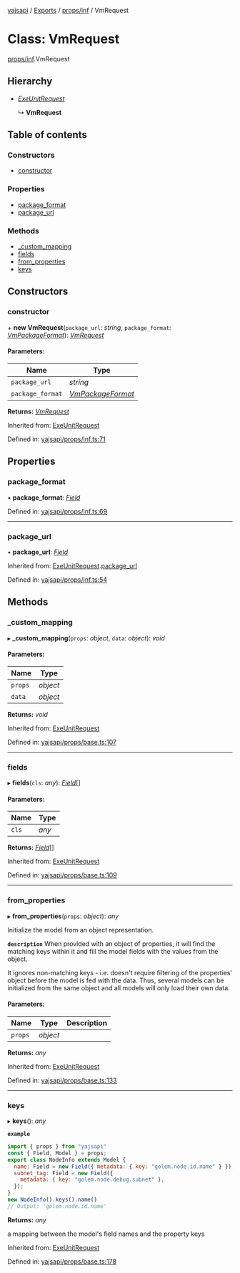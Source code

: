 [yajsapi](../README.md) / [Exports](../modules.md) / [props/inf](../modules/props_inf.md) / VmRequest

# Class: VmRequest

[props/inf](../modules/props_inf.md).VmRequest

## Hierarchy

* [*ExeUnitRequest*](props_inf.exeunitrequest.md)

  ↳ **VmRequest**

## Table of contents

### Constructors

- [constructor](props_inf.vmrequest.md#constructor)

### Properties

- [package\_format](props_inf.vmrequest.md#package_format)
- [package\_url](props_inf.vmrequest.md#package_url)

### Methods

- [\_custom\_mapping](props_inf.vmrequest.md#_custom_mapping)
- [fields](props_inf.vmrequest.md#fields)
- [from\_properties](props_inf.vmrequest.md#from_properties)
- [keys](props_inf.vmrequest.md#keys)

## Constructors

### constructor

\+ **new VmRequest**(`package_url`: *string*, `package_format`: [*VmPackageFormat*](../enums/props_inf.vmpackageformat.md)): [*VmRequest*](props_inf.vmrequest.md)

#### Parameters:

Name | Type |
------ | ------ |
`package_url` | *string* |
`package_format` | [*VmPackageFormat*](../enums/props_inf.vmpackageformat.md) |

**Returns:** [*VmRequest*](props_inf.vmrequest.md)

Inherited from: [ExeUnitRequest](props_inf.exeunitrequest.md)

Defined in: [yajsapi/props/inf.ts:71](https://github.com/golemfactory/yajsapi/blob/0a8d8c8/yajsapi/props/inf.ts#L71)

## Properties

### package\_format

• **package\_format**: [*Field*](props_base.field.md)

Defined in: [yajsapi/props/inf.ts:69](https://github.com/golemfactory/yajsapi/blob/0a8d8c8/yajsapi/props/inf.ts#L69)

___

### package\_url

• **package\_url**: [*Field*](props_base.field.md)

Inherited from: [ExeUnitRequest](props_inf.exeunitrequest.md).[package_url](props_inf.exeunitrequest.md#package_url)

Defined in: [yajsapi/props/inf.ts:54](https://github.com/golemfactory/yajsapi/blob/0a8d8c8/yajsapi/props/inf.ts#L54)

## Methods

### \_custom\_mapping

▸ **_custom_mapping**(`props`: *object*, `data`: *object*): *void*

#### Parameters:

Name | Type |
------ | ------ |
`props` | *object* |
`data` | *object* |

**Returns:** *void*

Inherited from: [ExeUnitRequest](props_inf.exeunitrequest.md)

Defined in: [yajsapi/props/base.ts:107](https://github.com/golemfactory/yajsapi/blob/0a8d8c8/yajsapi/props/base.ts#L107)

___

### fields

▸ **fields**(`cls`: *any*): [*Field*](props_base.field.md)[]

#### Parameters:

Name | Type |
------ | ------ |
`cls` | *any* |

**Returns:** [*Field*](props_base.field.md)[]

Inherited from: [ExeUnitRequest](props_inf.exeunitrequest.md)

Defined in: [yajsapi/props/base.ts:109](https://github.com/golemfactory/yajsapi/blob/0a8d8c8/yajsapi/props/base.ts#L109)

___

### from\_properties

▸ **from_properties**(`props`: *object*): *any*

Initialize the model from an object representation.

**`description`** When provided with an object of properties, it will find the matching keys
   within it and fill the model fields with the values from the object.

   It ignores non-matching keys - i.e. doesn't require filtering of the properties'
   object before the model is fed with the data. Thus, several models can be
   initialized from the same object and all models will only load their own data.

#### Parameters:

Name | Type | Description |
------ | ------ | ------ |
`props` | *object* |     |

**Returns:** *any*

Inherited from: [ExeUnitRequest](props_inf.exeunitrequest.md)

Defined in: [yajsapi/props/base.ts:133](https://github.com/golemfactory/yajsapi/blob/0a8d8c8/yajsapi/props/base.ts#L133)

___

### keys

▸ **keys**(): *any*

**`example`** 
```js
import { props } from "yajsapi"
const { Field, Model } = props;
export class NodeInfo extends Model {
  name: Field = new Field({ metadata: { key: "golem.node.id.name" } });
  subnet_tag: Field = new Field({
    metadata: { key: "golem.node.debug.subnet" },
  });
}
new NodeInfo().keys().name()
// Output: 'golem.node.id.name'
```

**Returns:** *any*

a mapping between the model's field names and the property keys

Inherited from: [ExeUnitRequest](props_inf.exeunitrequest.md)

Defined in: [yajsapi/props/base.ts:178](https://github.com/golemfactory/yajsapi/blob/0a8d8c8/yajsapi/props/base.ts#L178)
